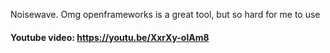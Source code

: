
Noisewave.
 Omg openframeworks is a great tool, but so hard for me to use

#### Youtube video: https://youtu.be/XxrXy-olAm8
